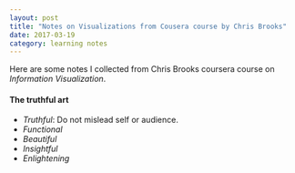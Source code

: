 ```yaml
---
layout: post
title: "Notes on Visualizations from Cousera course by Chris Brooks"
date: 2017-03-19
category: learning notes
---
```

Here are some notes I collected from Chris Brooks coursera course on *Information Visualization*.

#### The truthful art
* *Truthful*: Do not mislead self or audience.
* *Functional*
* *Beautiful*
* *Insightful*
* *Enlightening*
